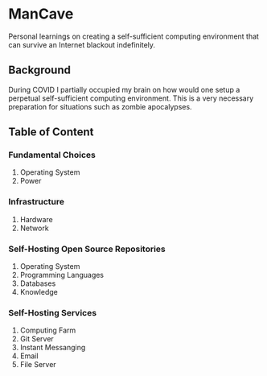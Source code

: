# ManCave
Personal learnings on creating a self-sufficient computing environment that can survive an Internet blackout indefinitely.

## Background
During COVID I partially occupied my brain on how would one setup a perpetual self-sufficient computing environment. This is a very necessary preparation for situations such as zombie apocalypses.

## Table of Content
### Fundamental Choices
1. Operating System
2. Power

### Infrastructure
1. Hardware
2. Network

### Self-Hosting Open Source Repositories
1. Operating System
2. Programming Languages
3. Databases
4. Knowledge

### Self-Hosting Services
1. Computing Farm
2. Git Server
3. Instant Messanging
4. Email
5. File Server
